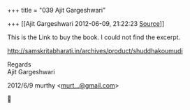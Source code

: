 +++
title = "039 Ajit Gargeshwari"

+++
[[Ajit Gargeshwari	2012-06-09, 21:22:23 [Source](https://groups.google.com/g/samskrita/c/1ecxRWwFHos)]]



This is the Link to buy the book. I could not find the excerpt.  
  
<http://samskritabharati.in/archives/product/shuddhakoumudi>  
  
Regards  
Ajit Gargeshwari  
  
  
  

2012/6/9 murthy \<[murt...@gmail.com]()\>



